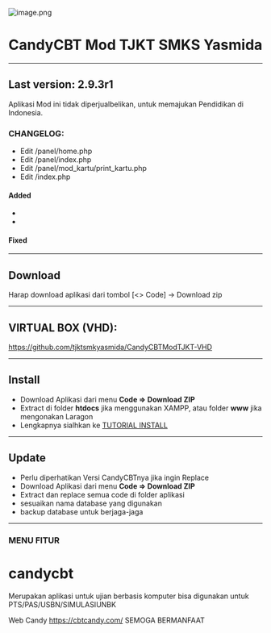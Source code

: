 ![image.png](https://tjkt.smkyasmida.sch.id/wp-content/uploads/2023/01/tjktxyz.png)

# CandyCBT Mod TJKT SMKS Yasmida
____
## Last version: 2.9.3r1
Aplikasi Mod ini tidak diperjualbelikan, untuk memajukan Pendidikan di Indonesia.

### CHANGELOG:
- Edit /panel/home.php
- Edit /panel/index.php
- Edit /panel/mod_kartu/print_kartu.php
- Edit /index.php


#### Added
- 
- 

#### Fixed

____
## Download
Harap download aplikasi dari tombol [<> Code] -> Download zip

____
## VIRTUAL BOX (VHD):
https://github.com/tjktsmkyasmida/CandyCBTModTJKT-VHD

----
## Install
* Download Aplikasi dari menu **Code => Download ZIP**
* Extract di folder **htdocs** jika menggunakan XAMPP, atau folder **www** jika mengonakan Laragon
* Lengkapnya sialhkan ke [TUTORIAL INSTALL](https://www.youtube.com/@tjkt.smkyasmida)
----
## Update
* Perlu diperhatikan Versi CandyCBTnya jika ingin Replace
* Download Aplikasi dari menu **Code => Download ZIP**
* Extract dan replace semua code di folder aplikasi
* sesuaikan nama database yang digunakan
* backup database untuk berjaga-jaga
______
### MENU FITUR

# candycbt
Merupakan aplikasi untuk ujian berbasis komputer 
bisa digunakan untuk PTS/PAS/USBN/SIMULASIUNBK

Web Candy https://cbtcandy.com/
SEMOGA BERMANFAAT
